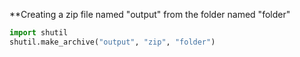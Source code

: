 

**Creating  a zip file named "output" from the folder named "folder"
```python
import shutil
shutil.make_archive("output", "zip", "folder")
```